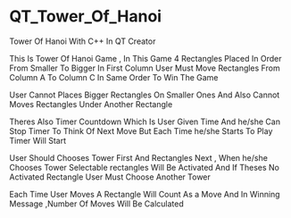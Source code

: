 # QT_Tower_Of_Hanoi
Tower Of Hanoi With C++ In QT Creator

This Is Tower Of Hanoi Game , In This Game 4 Rectangles Placed In Order From Smaller To Bigger In First Column
User Must Move Rectangles From Column A To Column C In Same Order To Win The Game

User Cannot Places Bigger Rectangles On Smaller Ones And Also Cannot Moves Rectangles Under Another Rectangle

Theres Also Timer Countdown Which Is User Given Time And he/she Can Stop Timer To Think Of Next Move But Each Time he/she Starts To Play Timer Will Start

User Should Chooses Tower First And Rectangles Next , When he/she Chooses Tower Selectable rectangles Will Be Activated And If Theses No Activated Rectangle User Must Choose Another Tower

Each Time User Moves A Rectangle Will Count As a Move And In Winning Message ,Number Of Moves Will Be Calculated
